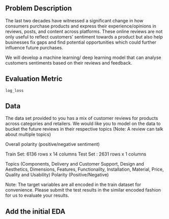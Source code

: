 ## Problem Description

The last two decades have witnessed a significant change in how consumers purchase products and express their experience/opinions in reviews, posts, and content across platforms. These online reviews are not only useful to reflect customers’ sentiment towards a product but also help businesses fix gaps and find potential opportunities which could further influence future purchases. 

We will develop a machine learning/ deep learning model that can analyse customers sentiments based on their reviews and feedback. 


## Evaluation Metric
<code>log_loss</code>

## Data
The data set provided to you has a mix of customer reviews for products across categories and retailers. We would like you to model on the data to bucket the future reviews in their respective topics (Note: A review can talk about multiple topics)

Overall polarity (positive/negative sentiment)

 
Train Set: 6136 rows x 14 columns
Test Set : 2631 rows x 1 columns 
 

Topics (Components, Delivery and Customer Support, Design and Aesthetics, Dimensions, Features, Functionality, Installation, Material, Price, Quality and Usability)
Polarity (Positive/Negative)

Note: The target variables are all encoded in the train dataset for convenience. Please submit the test results in the similar encoded fashion for us to evaluate your results.

## Add the initial EDA
